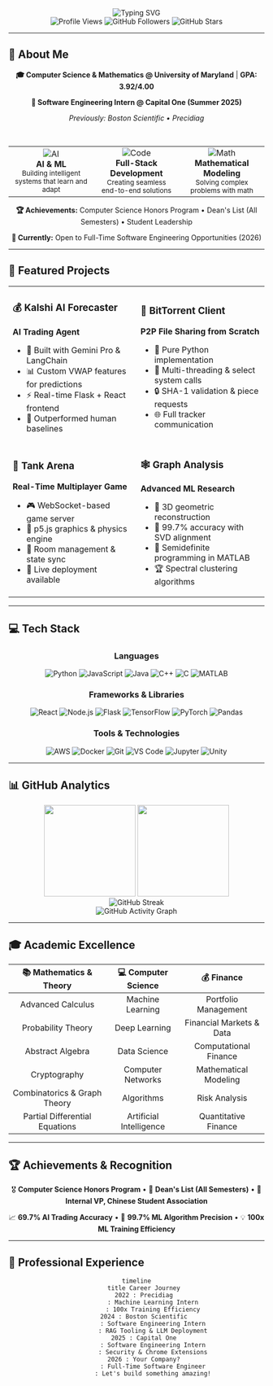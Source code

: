 <div align="center">
  <img src="https://readme-typing-svg.herokuapp.com?font=Fira+Code&size=30&duration=3000&pause=1000&color=58A6FF&center=true&vCenter=true&width=600&lines=Hi+there!+I'm+Eric+Xie+%F0%9F%91%8B;AI+%26+Software+Engineer;Building+the+Future+%F0%9F%9A%80" alt="Typing SVG" />
</div>

<div align="center">
  <img src="https://komarev.com/ghpvc/?username=ericx1e&style=flat-square&color=blue" alt="Profile Views"/>
  <img src="https://img.shields.io/github/followers/ericx1e?style=flat-square&color=blue" alt="GitHub Followers"/>
  <img src="https://img.shields.io/github/stars/ericx1e?style=flat-square&color=blue" alt="GitHub Stars"/>
</div>

---

## 🚀 About Me

<div align="center">
  
**🎓 Computer Science & Mathematics @ University of Maryland** | **GPA: 3.92/4.00**

**💼 Software Engineering Intern @ Capital One (Summer 2025)**

*Previously: Boston Scientific • Precidiag*

</div>

<br>

<div align="center">
  <table>
    <tr>
      <td align="center" width="25%">
        <img src="https://img.icons8.com/color/48/000000/artificial-intelligence.png" alt="AI"/>
        <br><strong>AI & ML</strong>
        <br><sub>Building intelligent systems that learn and adapt</sub>
      </td>
      <td align="center" width="25%">
        <img src="https://img.icons8.com/color/48/000000/code.png" alt="Code"/>
        <br><strong>Full-Stack Development</strong>
        <br><sub>Creating seamless end-to-end solutions</sub>
      </td>
<!--       <td align="center" width="25%">
        <img src="https://img.icons8.com/color/48/000000/system-task.png" alt="Systems"/>
        <br><strong>Systems Programming</strong>
        <br><sub>Building robust, scalable infrastructure</sub>
      </td> -->
      <td align="center" width="25%">
        <img src="https://img.icons8.com/color/48/000000/calculator.png" alt="Math"/>
        <br><strong>Mathematical Modeling</strong>
        <br><sub>Solving complex problems with math</sub>
      </td>
    </tr>
  </table>
</div>

<div align="center">
  
**🏆 Achievements:** Computer Science Honors Program • Dean's List (All Semesters) • Student Leadership

**🎯 Currently:** Open to Full-Time Software Engineering Opportunities (2026)

</div>

---

## 🌟 Featured Projects

<table>
<tr>
<td width="50%">

### 💰 Kalshi AI Forecaster
**AI Trading Agent**
- 🧠 Built with Gemini Pro & LangChain
- 📊 Custom VWAP features for predictions
- ⚡ Real-time Flask + React frontend
- 🎯 Outperformed human baselines

</td>
<td width="50%">

### 🔗 BitTorrent Client
**P2P File Sharing from Scratch**
- 🐍 Pure Python implementation
- 🔄 Multi-threading & select system calls
- 🔒 SHA-1 validation & piece requests
- 🌐 Full tracker communication

</td>
</tr>
<tr>
<td width="50%">

### 🎯 Tank Arena
**Real-Time Multiplayer Game**
- 🎮 WebSocket-based game server
- 🎨 p5.js graphics & physics engine
- 👥 Room management & state sync
- 🔴 Live deployment available

</td>
<td width="50%">

### 🕸️ Graph Analysis
**Advanced ML Research**
- 📐 3D geometric reconstruction
- 🎯 99.7% accuracy with SVD alignment
- 🔬 Semidefinite programming in MATLAB
- 🏆 Spectral clustering algorithms

</td>
</tr>
</table>

---

## 💻 Tech Stack

<div align="center">

### Languages
![Python](https://img.shields.io/badge/-Python-3776AB?style=for-the-badge&logo=python&logoColor=white)
![JavaScript](https://img.shields.io/badge/-JavaScript-F7DF1E?style=for-the-badge&logo=javascript&logoColor=black)
![Java](https://img.shields.io/badge/-Java-007396?style=for-the-badge&logo=java&logoColor=white)
![C++](https://img.shields.io/badge/-C++-00599C?style=for-the-badge&logo=cplusplus&logoColor=white)
![C](https://img.shields.io/badge/-C-A8B9CC?style=for-the-badge&logo=c&logoColor=black)
![MATLAB](https://img.shields.io/badge/-MATLAB-0076A8?style=for-the-badge&logo=mathworks&logoColor=white)

### Frameworks & Libraries
![React](https://img.shields.io/badge/-React-61DAFB?style=for-the-badge&logo=react&logoColor=black)
![Node.js](https://img.shields.io/badge/-Node.js-339933?style=for-the-badge&logo=nodedotjs&logoColor=white)
![Flask](https://img.shields.io/badge/-Flask-000000?style=for-the-badge&logo=flask&logoColor=white)
![TensorFlow](https://img.shields.io/badge/-TensorFlow-FF6F00?style=for-the-badge&logo=tensorflow&logoColor=white)
![PyTorch](https://img.shields.io/badge/-PyTorch-EE4C2C?style=for-the-badge&logo=pytorch&logoColor=white)
![Pandas](https://img.shields.io/badge/-Pandas-150458?style=for-the-badge&logo=pandas&logoColor=white)

### Tools & Technologies
![AWS](https://img.shields.io/badge/-AWS-232F3E?style=for-the-badge&logo=amazonaws&logoColor=white)
![Docker](https://img.shields.io/badge/-Docker-2496ED?style=for-the-badge&logo=docker&logoColor=white)
![Git](https://img.shields.io/badge/-Git-F05032?style=for-the-badge&logo=git&logoColor=white)
![VS Code](https://img.shields.io/badge/-VS%20Code-007ACC?style=for-the-badge&logo=visualstudiocode&logoColor=white)
![Jupyter](https://img.shields.io/badge/-Jupyter-F37626?style=for-the-badge&logo=jupyter&logoColor=white)
![Unity](https://img.shields.io/badge/-Unity-000000?style=for-the-badge&logo=unity&logoColor=white)

</div>

---

## 📊 GitHub Analytics

<div align="center">
  <img height="180em" src="https://github-readme-stats.vercel.app/api?username=ericx1e&show_icons=true&theme=tokyonight&include_all_commits=true&count_private=true"/>
  <img height="180em" src="https://github-readme-stats.vercel.app/api/top-langs/?username=ericx1e&layout=compact&theme=tokyonight"/>
</div>

<div align="center">
  <img src="https://github-readme-streak-stats.herokuapp.com/?user=ericx1e&theme=tokyonight" alt="GitHub Streak"/>
</div>

<div align="center">
  <img src="https://github-readme-activity-graph.vercel.app/graph?username=ericx1e&theme=tokyo-night" alt="GitHub Activity Graph"/>
</div>

---

## 🎓 Academic Excellence

<div align="center">

| 📚 **Mathematics & Theory** | 💻 **Computer Science** | 💰 **Finance** |
|:---:|:---:|:---:|
| Advanced Calculus | Machine Learning | Portfolio Management |
| Probability Theory | Deep Learning | Financial Markets & Data |
| Abstract Algebra | Data Science | Computational Finance |
| Cryptography | Computer Networks | Mathematical Modeling |
| Combinatorics & Graph Theory | Algorithms | Risk Analysis |
| Partial Differential Equations | Artificial Intelligence | Quantitative Finance |

</div>

---

## 🏆 Achievements & Recognition

<div align="center">

🎖️ **Computer Science Honors Program** • 🥇 **Dean's List (All Semesters)** • 👑 **Internal VP, Chinese Student Association**

📈 **69.7% AI Trading Accuracy** • 🎯 **99.7% ML Algorithm Precision** • 💡 **100x ML Training Efficiency**

</div>

---

## 💼 Professional Experience

<div align="center">

```mermaid
timeline
    title Career Journey
    2022 : Precidiag
         : Machine Learning Intern
         : 100x Training Efficiency
    2024 : Boston Scientific
         : Software Engineering Intern
         : RAG Tooling & LLM Deployment
    2025 : Capital One
         : Software Engineering Intern
         : Security & Chrome Extensions
    2026 : Your Company?
         : Full-Time Software Engineer
         : Let's build something amazing!
